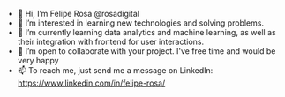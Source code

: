 - 👋 Hi, I’m Felipe Rosa @rosadigital
- 👀 I’m interested in learning new technologies and solving problems.
- 🌱 I’m currently learning data analytics and machine learning, as well as their integration with frontend for user interactions. 
- 💞️ I’m open to collaborate with your project. I've free time and would be very happy
- 📫 To reach me, just send me a message on LinkedIn: https://www.linkedin.com/in/felipe-rosa/

<!---
rosadigital/rosadigital is a ✨ special ✨ repository because its `README.md` (this file) appears on your GitHub profile.
You can click the Preview link to take a look at your changes.
--->
